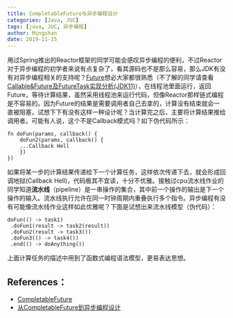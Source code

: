 ```yaml
---
title: CompletableFuture与异步编程设计
categories: [Java, JUC]
tags: [java, JUC, 异步编程]
author: Mingshan
date: 2019-11-15
---
```


用过Spring推出的Reactor框架的同学可能会感叹异步编程的便利，不过Reactor对于异步编程的初学者来说有点复杂了，看其源码也不是那么容易，那么JDK有没有对异步编程相关的支持呢？[Future](https://docs.oracle.com/en/java/javase/11/docs/api/java.base/java/util/concurrent/Future.html)想必大家都很熟悉（不了解的同学请查看[Callable&Future及FutureTask实现分析(JDK11)](https://mingshan.fun/2018/10/13/callable-future-futuretask/)），在线程池里面运行，返回Future，等待计算结果，虽然采用线程池来运行代码，但像Reactor那样链式编程是不容易的。因为Future的结果是需要调用者自己去拿的，计算没有结束就会一直被阻塞，试想下下有没有这样一种设计呢？当计算完之后，主要将计算结果推给调用者。可能有人说，这个不是Callback模式吗？如下伪代码所示：

```
fn doFun(params, callback() {
    doFun2(params, callback() {
    ...Callback Hell
    })
})
```
<!-- more -->

如果将某一步的计算结果传递给下一个计算任务，这样依次传递下去，就会形成回调地狱(Callback Hell)，代码极其不宜读，十分不优雅。接触过cpu流水线作业的同学知道**流水线**（pipeline）是一串操作的集合，其中前一个操作的输出是下一个操作的输入。流水线执行允许在同一时钟周期内重叠执行多个指令。异步编程有没有可能像流水线作业这样如此优雅呢？下面是试想出来流水线模型（伪代码）：

```
doFun(() -> task1)
 .doFun1(result -> task2(result))
 .doFun2(result -> task3())
 .doFun3(() -> task4())
 .end(() -> doAnything())
```

上面计算任务的描述中用到了函数式编程语法模型，更易表达思想。


## References：

- [CompletableFuture](https://docs.oracle.com/en/java/javase/11/docs/api/java.base/java/util/concurrent/CompletableFuture.html)
- [从CompletableFuture到异步编程设计](https://www.cnblogs.com/xiangnanl/p/9939447.html)
